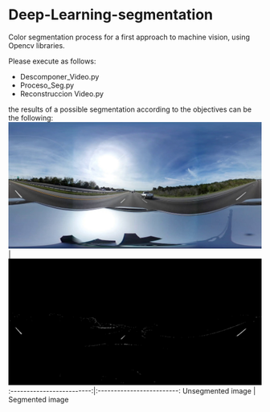 # Deep-Learning-segmentation
Color segmentation process for a first approach to machine vision, using Opencv libraries. 

Please execute as follows: 
  - Descomponer_Video.py
  - Proceso_Seg.py
  - Reconstruccion Video.py
    
the results of a possible segmentation according to the objectives can be the following: 
![Imagen sin segmentar](https://github.com/Andrresgil/Deep-Learning-segmentation/blob/main/Mi%20Viaje_0_.jpg) | ![Imagen Segmentada](https://github.com/Andrresgil/Deep-Learning-segmentation/blob/main/Mi%20Viaje_0.jpg)
:-------------------------:|:-------------------------:
Unsegmented image | Segmented image


